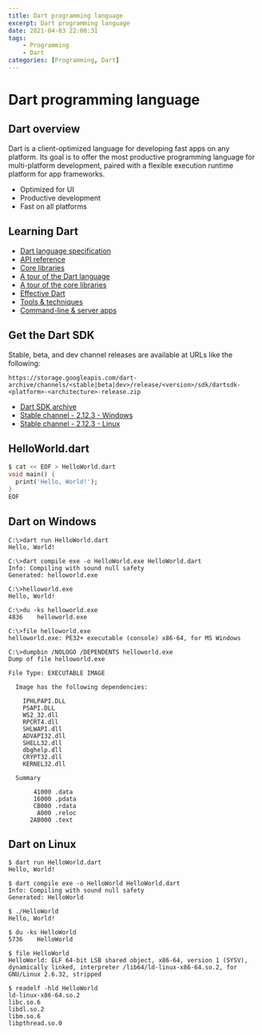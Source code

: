 ```yaml
---
title: Dart programming language
excerpt: Dart programming language
date: 2021-04-03 22:00:31
tags:
    - Programming
    - Dart
categories: [Programming, Dart]
---
```


# Dart programming language

## Dart overview

Dart is a client-optimized language for developing fast apps on any platform. Its goal is to offer the most productive programming language for multi-platform development, paired with a flexible execution runtime platform for app frameworks.

* Optimized for UI
* Productive development
* Fast on all platforms

## Learning Dart

* [Dart language specification](https://dart.dev/guides/language/spec)
* [API reference](https://api.dart.dev/)
* [Core libraries](https://dart.dev/guides/libraries)
* [A tour of the Dart language](https://dart.dev/guides/language/language-tour)
* [A tour of the core libraries](https://dart.dev/guides/libraries/library-tour)
* [Effective Dart](https://dart.dev/guides/language/effective-dart)
* [Tools & techniques](https://dart.dev/tools)
* [Command-line & server apps](https://dart.dev/server)

## Get the Dart SDK

Stable, beta, and dev channel releases are available at URLs like the following:

```
https://storage.googleapis.com/dart-archive/channels/<stable|beta|dev>/release/<version>/sdk/dartsdk-<platform>-<architecture>-release.zip
```

* [Dart SDK archive](https://dart.dev/tools/sdk/archive)
* [Stable channel - 2.12.3 - Windows](https://storage.googleapis.com/dart-archive/channels/stable/release/2.12.3/sdk/dartsdk-windows-x64-release.zip)
* [Stable channel - 2.12.3 - Linux](https://storage.googleapis.com/dart-archive/channels/stable/release/2.12.3/sdk/dartsdk-linux-x64-release.zip)

## HelloWorld.dart

```dart
$ cat << EOF > HelloWorld.dart
void main() {
  print('Hello, World!');
}
EOF
```

## Dart on Windows

```shell-session
C:\>dart run HelloWorld.dart
Hello, World!

C:\>dart compile exe -o HelloWorld.exe HelloWorld.dart
Info: Compiling with sound null safety
Generated: helloworld.exe

C:\>helloworld.exe
Hello, World!

C:\>du -ks helloworld.exe
4836    helloworld.exe

C:\>file helloworld.exe
helloworld.exe: PE32+ executable (console) x86-64, for MS Windows

C:\>dumpbin /NOLOGO /DEPENDENTS helloworld.exe
Dump of file helloworld.exe

File Type: EXECUTABLE IMAGE

  Image has the following dependencies:

    IPHLPAPI.DLL
    PSAPI.DLL
    WS2_32.dll
    RPCRT4.dll
    SHLWAPI.dll
    ADVAPI32.dll
    SHELL32.dll
    dbghelp.dll
    CRYPT32.dll
    KERNEL32.dll

  Summary

       41000 .data
       16000 .pdata
       CB000 .rdata
        A000 .reloc
      2AB000 .text
```

## Dart on Linux

```shell-session
$ dart run HelloWorld.dart
Hello, World!

$ dart compile exe -o HelloWorld HelloWorld.dart
Info: Compiling with sound null safety
Generated: HelloWorld

$ ./HelloWorld
Hello, World!

$ du -ks HelloWorld
5736    HelloWorld

$ file HelloWorld
HelloWorld: ELF 64-bit LSB shared object, x86-64, version 1 (SYSV), dynamically linked, interpreter /lib64/ld-linux-x86-64.so.2, for GNU/Linux 2.6.32, stripped

$ readelf -hld HelloWorld
ld-linux-x86-64.so.2
libc.so.6
libdl.so.2
libm.so.6
libpthread.so.0
```
